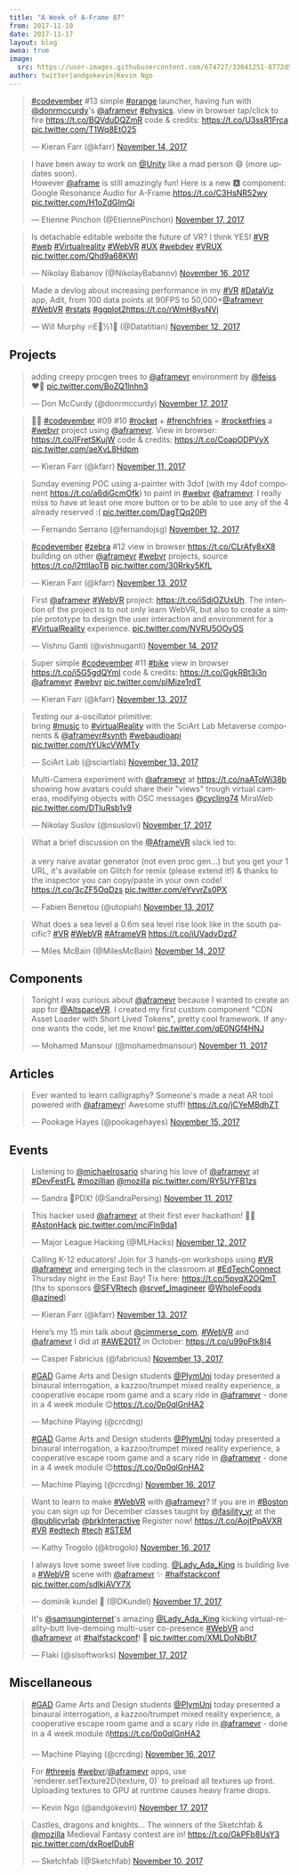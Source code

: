 ```yaml
---
title: "A Week of A-Frame 87"
from: 2017-11-10
date: 2017-11-17
layout: blog
awoa: true
image:
  src: https://user-images.githubusercontent.com/674727/33041251-8772d568-cdf2-11e7-9a0b-71f41a7e0a23.jpg
author: twitter|andgokevin|Kevin Ngo
---
```


<script async src="//platform.twitter.com/widgets.js" charset="utf-8"></script>

<div class="tweets tweets-feature">
<blockquote class="twitter-tweet"><p lang="en" dir="ltr"><a href="https://twitter.com/hashtag/codevember?src=hash&amp;ref_src=twsrc%5Etfw">#codevember</a> #13 simple <a href="https://twitter.com/hashtag/orange?src=hash&amp;ref_src=twsrc%5Etfw">#orange</a> launcher, having fun with <a href="https://twitter.com/donrmccurdy?ref_src=twsrc%5Etfw">@donrmccurdy</a>&#39;s <a href="https://twitter.com/aframevr?ref_src=twsrc%5Etfw">@aframevr</a> <a href="https://twitter.com/hashtag/physics?src=hash&amp;ref_src=twsrc%5Etfw">#physics</a>. view in browser tap/click to fire <a href="https://t.co/BQVduDQZmR">https://t.co/BQVduDQZmR</a> code &amp; credits: <a href="https://t.co/U3ssR1Frca">https://t.co/U3ssR1Frca</a> <a href="https://t.co/T1Wq8EtO25">pic.twitter.com/T1Wq8EtO25</a></p>&mdash; Kieran Farr (@kfarr) <a href="https://twitter.com/kfarr/status/930333161271173120?ref_src=twsrc%5Etfw">November 14, 2017</a></blockquote>


<blockquote class="twitter-tweet"><p lang="en" dir="ltr">I have been away to work on <a href="https://twitter.com/unity?ref_src=twsrc%5Etfw">@Unity</a> like a mad person 😄 (more updates soon). <br>However <a href="https://twitter.com/aframe?ref_src=twsrc%5Etfw">@aframe</a> is still amazingly fun! Here is a new 🅰️ component: Google Resonance Audio for A-Frame.<a href="https://t.co/C3HsNR52wy">https://t.co/C3HsNR52wy</a> <a href="https://t.co/H1oZdGImQi">pic.twitter.com/H1oZdGImQi</a></p>&mdash; Etienne Pinchon (@EtiennePinchon) <a href="https://twitter.com/EtiennePinchon/status/931614030917242882?ref_src=twsrc%5Etfw">November 17, 2017</a></blockquote>


<blockquote class="twitter-tweet"><p lang="en" dir="ltr">Is detachable editable website the future of VR? I think YES! <a href="https://twitter.com/hashtag/VR?src=hash&amp;ref_src=twsrc%5Etfw">#VR</a> <a href="https://twitter.com/hashtag/web?src=hash&amp;ref_src=twsrc%5Etfw">#web</a> <a href="https://twitter.com/hashtag/Virtualreality?src=hash&amp;ref_src=twsrc%5Etfw">#Virtualreality</a> <a href="https://twitter.com/hashtag/WebVR?src=hash&amp;ref_src=twsrc%5Etfw">#WebVR</a> <a href="https://twitter.com/hashtag/UX?src=hash&amp;ref_src=twsrc%5Etfw">#UX</a> <a href="https://twitter.com/hashtag/webdev?src=hash&amp;ref_src=twsrc%5Etfw">#webdev</a> <a href="https://twitter.com/hashtag/VRUX?src=hash&amp;ref_src=twsrc%5Etfw">#VRUX</a> <a href="https://t.co/Qhd9a68KWl">pic.twitter.com/Qhd9a68KWl</a></p>&mdash; Nikolay Babanov (@NikolayBabanov) <a href="https://twitter.com/NikolayBabanov/status/931201630112010241?ref_src=twsrc%5Etfw">November 16, 2017</a></blockquote>


<blockquote class="twitter-tweet"><p lang="en" dir="ltr">Made a devlog about increasing performance in my <a href="https://twitter.com/hashtag/VR?src=hash&amp;ref_src=twsrc%5Etfw">#VR</a> <a href="https://twitter.com/hashtag/DataViz?src=hash&amp;ref_src=twsrc%5Etfw">#DataViz</a> app, Adit, from 100 data points at 90FPS to 50,000+<a href="https://twitter.com/aframevr?ref_src=twsrc%5Etfw">@aframevr</a> <a href="https://twitter.com/hashtag/WebVR?src=hash&amp;ref_src=twsrc%5Etfw">#WebVR</a> <a href="https://twitter.com/hashtag/rstats?src=hash&amp;ref_src=twsrc%5Etfw">#rstats</a> <a href="https://twitter.com/hashtag/ggplot2?src=hash&amp;ref_src=twsrc%5Etfw">#ggplot2</a><a href="https://t.co/rWmH8ysNVj">https://t.co/rWmH8ysNVj</a></p>&mdash; Will Murphy 🔥E🌳½1⃣ (@Datatitian) <a href="https://twitter.com/Datatitian/status/929828427288514563?ref_src=twsrc%5Etfw">November 12, 2017</a></blockquote>


</div>

<!-- more -->

## Projects

<div class="tweets">
<blockquote class="twitter-tweet"><p lang="en" dir="ltr">adding creepy procgen trees to <a href="https://twitter.com/aframevr?ref_src=twsrc%5Etfw">@aframevr</a> environment by <a href="https://twitter.com/feiss?ref_src=twsrc%5Etfw">@feiss</a> <br>❤️🌳 <a href="https://t.co/BoZQ1lnhn3">pic.twitter.com/BoZQ1lnhn3</a></p>&mdash; Don McCurdy (@donrmccurdy) <a href="https://twitter.com/donrmccurdy/status/931576562360520704?ref_src=twsrc%5Etfw">November 17, 2017</a></blockquote>


<blockquote class="twitter-tweet"><p lang="en" dir="ltr">🚀🍟 <a href="https://twitter.com/hashtag/codevember?src=hash&amp;ref_src=twsrc%5Etfw">#codevember</a> #09 #10 <a href="https://twitter.com/hashtag/rocket?src=hash&amp;ref_src=twsrc%5Etfw">#rocket</a> + <a href="https://twitter.com/hashtag/frenchfries?src=hash&amp;ref_src=twsrc%5Etfw">#frenchfries</a> = <a href="https://twitter.com/hashtag/rocketfries?src=hash&amp;ref_src=twsrc%5Etfw">#rocketfries</a> a <a href="https://twitter.com/hashtag/webvr?src=hash&amp;ref_src=twsrc%5Etfw">#webvr</a> project using <a href="https://twitter.com/aframevr?ref_src=twsrc%5Etfw">@aframevr</a>. View in browser: <a href="https://t.co/IFretSKujW">https://t.co/IFretSKujW</a> code &amp; credits: <a href="https://t.co/CoapODPVyX">https://t.co/CoapODPVyX</a> <a href="https://t.co/aeXvL8Hdpm">pic.twitter.com/aeXvL8Hdpm</a></p>&mdash; Kieran Farr (@kfarr) <a href="https://twitter.com/kfarr/status/929244952336281600?ref_src=twsrc%5Etfw">November 11, 2017</a></blockquote>


<blockquote class="twitter-tweet"><p lang="en" dir="ltr">Sunday evening POC using a-painter with 3dof (with my 4dof component <a href="https://t.co/a6diGcmOfk">https://t.co/a6diGcmOfk</a>) to paint in <a href="https://twitter.com/hashtag/webvr?src=hash&amp;ref_src=twsrc%5Etfw">#webvr</a> <a href="https://twitter.com/aframevr?ref_src=twsrc%5Etfw">@aframevr</a>. I really miss to have at least one more button or to be able to use any of the 4 already reserved :( <a href="https://t.co/DagTQq20Pl">pic.twitter.com/DagTQq20Pl</a></p>&mdash; Fernando Serrano (@fernandojsg) <a href="https://twitter.com/fernandojsg/status/929822124180635650?ref_src=twsrc%5Etfw">November 12, 2017</a></blockquote>


<blockquote class="twitter-tweet"><p lang="en" dir="ltr"><a href="https://twitter.com/hashtag/codevember?src=hash&amp;ref_src=twsrc%5Etfw">#codevember</a> <a href="https://twitter.com/hashtag/zebra?src=hash&amp;ref_src=twsrc%5Etfw">#zebra</a> #12 view in browser <a href="https://t.co/CLrAfy8xX8">https://t.co/CLrAfy8xX8</a> building on other <a href="https://twitter.com/aframevr?ref_src=twsrc%5Etfw">@aframevr</a> <a href="https://twitter.com/hashtag/webvr?src=hash&amp;ref_src=twsrc%5Etfw">#webvr</a> projects, source <a href="https://t.co/l2ttlIaoTB">https://t.co/l2ttlIaoTB</a> <a href="https://t.co/30Rrky5KfL">pic.twitter.com/30Rrky5KfL</a></p>&mdash; Kieran Farr (@kfarr) <a href="https://twitter.com/kfarr/status/929998986802470914?ref_src=twsrc%5Etfw">November 13, 2017</a></blockquote>


<blockquote class="twitter-tweet"><p lang="en" dir="ltr">First <a href="https://twitter.com/aframevr?ref_src=twsrc%5Etfw">@aframevr</a> <a href="https://twitter.com/hashtag/WebVR?src=hash&amp;ref_src=twsrc%5Etfw">#WebVR</a> project: <a href="https://t.co/iSdjOZUxUh">https://t.co/iSdjOZUxUh</a>. The intention of the project is to not only learn WebVR, but also to create a simple prototype to design the user interaction and environment for a <a href="https://twitter.com/hashtag/VirtualReality?src=hash&amp;ref_src=twsrc%5Etfw">#VirtualReality</a> experience. <a href="https://t.co/NVRU5OOyOS">pic.twitter.com/NVRU5OOyOS</a></p>&mdash; Vishnu Ganti (@vishnuganti) <a href="https://twitter.com/vishnuganti/status/930555281381015552?ref_src=twsrc%5Etfw">November 14, 2017</a></blockquote>


<blockquote class="twitter-tweet"><p lang="en" dir="ltr">Super simple <a href="https://twitter.com/hashtag/codevember?src=hash&amp;ref_src=twsrc%5Etfw">#codevember</a> #11 <a href="https://twitter.com/hashtag/bike?src=hash&amp;ref_src=twsrc%5Etfw">#bike</a> view in browser <a href="https://t.co/i5G5gdQYml">https://t.co/i5G5gdQYml</a> code &amp; credits: <a href="https://t.co/GgkRBt3i3n">https://t.co/GgkRBt3i3n</a> <a href="https://twitter.com/aframevr?ref_src=twsrc%5Etfw">@aframevr</a> <a href="https://twitter.com/hashtag/webvr?src=hash&amp;ref_src=twsrc%5Etfw">#webvr</a> <a href="https://t.co/plMize1rdT">pic.twitter.com/plMize1rdT</a></p>&mdash; Kieran Farr (@kfarr) <a href="https://twitter.com/kfarr/status/929969600107659264?ref_src=twsrc%5Etfw">November 13, 2017</a></blockquote>


<blockquote class="twitter-tweet"><p lang="en" dir="ltr">Testing our a-oscillator primitive:<br>bring <a href="https://twitter.com/hashtag/music?src=hash&amp;ref_src=twsrc%5Etfw">#music</a> to <a href="https://twitter.com/hashtag/virtualReality?src=hash&amp;ref_src=twsrc%5Etfw">#virtualReality</a> with the SciArt Lab Metaverse components &amp; <a href="https://twitter.com/aframevr?ref_src=twsrc%5Etfw">@aframevr</a><a href="https://twitter.com/hashtag/synth?src=hash&amp;ref_src=twsrc%5Etfw">#synth</a> <a href="https://twitter.com/hashtag/webaudioapi?src=hash&amp;ref_src=twsrc%5Etfw">#webaudioapi</a> <a href="https://t.co/tYUkcVWMTy">pic.twitter.com/tYUkcVWMTy</a></p>&mdash; SciArt Lab (@sciartlab) <a href="https://twitter.com/sciartlab/status/929885400809771009?ref_src=twsrc%5Etfw">November 13, 2017</a></blockquote>


<blockquote class="twitter-tweet"><p lang="en" dir="ltr">Multi-Camera experiment with <a href="https://twitter.com/aframevr?ref_src=twsrc%5Etfw">@aframevr</a> at <a href="https://t.co/naAToWi38b">https://t.co/naAToWi38b</a> showing how avatars could share their &quot;views&quot; trough virtual cameras, modifying objects with OSC messages <a href="https://twitter.com/cycling74?ref_src=twsrc%5Etfw">@cycling74</a> MiraWeb <a href="https://t.co/DTluRsb1v9">pic.twitter.com/DTluRsb1v9</a></p>&mdash; Nikolay Suslov (@nsuslovi) <a href="https://twitter.com/nsuslovi/status/931324022918434816?ref_src=twsrc%5Etfw">November 17, 2017</a></blockquote>


<blockquote class="twitter-tweet"><p lang="en" dir="ltr">What a brief discussion on the <a href="https://twitter.com/aframevr?ref_src=twsrc%5Etfw">@AframeVR</a> slack led to: <br><br>a very naive avatar generator (not even proc gen...) but you get your 1 URL,  it&#39;s available on Glitch for remix (please extend it!) &amp; thanks to  the inspector you can copy/paste in your own code! <a href="https://t.co/3cZF5OqDzs">https://t.co/3cZF5OqDzs</a> <a href="https://t.co/eYvvrZs0PX">pic.twitter.com/eYvvrZs0PX</a></p>&mdash; Fabien Benetou (@utopiah) <a href="https://twitter.com/utopiah/status/930195268699590662?ref_src=twsrc%5Etfw">November 13, 2017</a></blockquote>


<blockquote class="twitter-tweet"><p lang="en" dir="ltr">What does a sea level a 0.6m sea level rise look like in the south pacific? <a href="https://twitter.com/hashtag/VR?src=hash&amp;ref_src=twsrc%5Etfw">#VR</a> <a href="https://twitter.com/hashtag/WebVR?src=hash&amp;ref_src=twsrc%5Etfw">#WebVR</a> <a href="https://twitter.com/hashtag/AframeVR?src=hash&amp;ref_src=twsrc%5Etfw">#AframeVR</a> <a href="https://t.co/iUVadvDzd7">https://t.co/iUVadvDzd7</a></p>&mdash; Miles McBain (@MilesMcBain) <a href="https://twitter.com/MilesMcBain/status/930265950519037952?ref_src=twsrc%5Etfw">November 14, 2017</a></blockquote>


</div>

## Components

<div class="tweets">
<blockquote class="twitter-tweet"><p lang="en" dir="ltr">Tonight I was curious about <a href="https://twitter.com/aframevr?ref_src=twsrc%5Etfw">@aframevr</a> because I wanted to create an app for <a href="https://twitter.com/AltspaceVR?ref_src=twsrc%5Etfw">@AltspaceVR</a>. I created my first custom component &quot;CDN Asset Loader with Short Lived Tokens&quot;, pretty cool framework. If anyone wants the code, let me know! <a href="https://t.co/qE0NGf4HNJ">pic.twitter.com/qE0NGf4HNJ</a></p>&mdash; Mohamed Mansour (@mohamedmansour) <a href="https://twitter.com/mohamedmansour/status/929219934785126400?ref_src=twsrc%5Etfw">November 11, 2017</a></blockquote>


</div>

## Articles

<div class="tweets">
<blockquote class="twitter-tweet"><p lang="en" dir="ltr">Ever wanted to learn calligraphy? Someone&#39;s made a neat AR tool powered with <a href="https://twitter.com/aframevr?ref_src=twsrc%5Etfw">@aframevr</a>! Awesome stuff! <a href="https://t.co/jCYeMBdhZT">https://t.co/jCYeMBdhZT</a></p>&mdash; Pookage Hayes (@pookagehayes) <a href="https://twitter.com/pookagehayes/status/930746988718587909?ref_src=twsrc%5Etfw">November 15, 2017</a></blockquote>


</div>

## Events

<div class="tweets">
<blockquote class="twitter-tweet"><p lang="en" dir="ltr">Listening to <a href="https://twitter.com/michaelrosario?ref_src=twsrc%5Etfw">@michaelrosario</a> sharing his love of <a href="https://twitter.com/aframevr?ref_src=twsrc%5Etfw">@aframevr</a> at <a href="https://twitter.com/hashtag/DevFestFL?src=hash&amp;ref_src=twsrc%5Etfw">#DevFestFL</a> <a href="https://twitter.com/hashtag/mozillian?src=hash&amp;ref_src=twsrc%5Etfw">#mozillian</a> <a href="https://twitter.com/mozilla?ref_src=twsrc%5Etfw">@mozilla</a> <a href="https://t.co/RY5UYFB1zs">pic.twitter.com/RY5UYFB1zs</a></p>&mdash; Sandra 🦊PDX! (@SandraPersing) <a href="https://twitter.com/SandraPersing/status/929473240749178880?ref_src=twsrc%5Etfw">November 11, 2017</a></blockquote>


<blockquote class="twitter-tweet"><p lang="en" dir="ltr">This hacker used <a href="https://twitter.com/aframevr?ref_src=twsrc%5Etfw">@aframevr</a> at their first ever hackathon! 👏👏 <a href="https://twitter.com/hashtag/AstonHack?src=hash&amp;ref_src=twsrc%5Etfw">#AstonHack</a> <a href="https://t.co/mciFln9da1">pic.twitter.com/mciFln9da1</a></p>&mdash; Major League Hacking (@MLHacks) <a href="https://twitter.com/MLHacks/status/929737586305888257?ref_src=twsrc%5Etfw">November 12, 2017</a></blockquote>


<blockquote class="twitter-tweet"><p lang="en" dir="ltr">Calling K-12 educators! Join for 3 hands-on workshops using <a href="https://twitter.com/hashtag/VR?src=hash&amp;ref_src=twsrc%5Etfw">#VR</a> <a href="https://twitter.com/aframevr?ref_src=twsrc%5Etfw">@aframevr</a> and emerging tech in the classroom at <a href="https://twitter.com/hashtag/EdTechConnect?src=hash&amp;ref_src=twsrc%5Etfw">#EdTechConnect</a> Thursday night in the East Bay! Tix here: <a href="https://t.co/5pvqX2OQmT">https://t.co/5pvqX2OQmT</a> (thx to sponsors <a href="https://twitter.com/SFVRtech?ref_src=twsrc%5Etfw">@SFVRtech</a> <a href="https://twitter.com/srvef_Imagineer?ref_src=twsrc%5Etfw">@srvef_Imagineer</a> <a href="https://twitter.com/WholeFoods?ref_src=twsrc%5Etfw">@WholeFoods</a> <a href="https://twitter.com/azined?ref_src=twsrc%5Etfw">@azined</a>)</p>&mdash; Kieran Farr (@kfarr) <a href="https://twitter.com/kfarr/status/929874098691252224?ref_src=twsrc%5Etfw">November 13, 2017</a></blockquote>


<blockquote class="twitter-tweet"><p lang="en" dir="ltr">Here’s my 15 min talk about <a href="https://twitter.com/cimmerse_com?ref_src=twsrc%5Etfw">@cimmerse_com</a>, <a href="https://twitter.com/hashtag/WebVR?src=hash&amp;ref_src=twsrc%5Etfw">#WebVR</a> and <a href="https://twitter.com/aframevr?ref_src=twsrc%5Etfw">@aframevr</a> I did at <a href="https://twitter.com/hashtag/AWE2017?src=hash&amp;ref_src=twsrc%5Etfw">#AWE2017</a> in October: <a href="https://t.co/u99pFtk8I4">https://t.co/u99pFtk8I4</a></p>&mdash; Casper Fabricius (@fabricius) <a href="https://twitter.com/fabricius/status/930164504469671936?ref_src=twsrc%5Etfw">November 13, 2017</a></blockquote>


<blockquote class="twitter-tweet"><p lang="en" dir="ltr"><a href="https://twitter.com/hashtag/GAD?src=hash&amp;ref_src=twsrc%5Etfw">#GAD</a> Game Arts and Design students <a href="https://twitter.com/PlymUni?ref_src=twsrc%5Etfw">@PlymUni</a> today presented a binaural interrogation, a kazzoo/trumpet mixed reality experience, a cooperative escape room game and a scary ride in <a href="https://twitter.com/aframevr?ref_src=twsrc%5Etfw">@aframevr</a> - done in a 4 week module 😌<a href="https://t.co/0p0qlGnHA2">https://t.co/0p0qlGnHA2</a></p>&mdash; Machine Playing (@crcdng) <a href="<blockquote class="twitter-tweet"><p lang="en" dir="ltr"><a href="https://twitter.com/hashtag/GAD?src=hash&amp;ref_src=twsrc%5Etfw">#GAD</a> Game Arts and Design students <a href="https://twitter.com/PlymUni?ref_src=twsrc%5Etfw">@PlymUni</a> today presented a binaural interrogation, a kazzoo/trumpet mixed reality experience, a cooperative escape room game and a scary ride in <a href="https://twitter.com/aframevr?ref_src=twsrc%5Etfw">@aframevr</a> - done in a 4 week module 😌<a href="https://t.co/0p0qlGnHA2">https://t.co/0p0qlGnHA2</a></p>&mdash; Machine Playing (@crcdng) <a href="https://twitter.com/crcdng/status/931214341579395073?ref_src=twsrc%5Etfw">November 16, 2017</a></blockquote>


<blockquote class="twitter-tweet"><p lang="en" dir="ltr">Want to learn to make <a href="https://twitter.com/hashtag/WebVR?src=hash&amp;ref_src=twsrc%5Etfw">#WebVR</a> with <a href="https://twitter.com/aframevr?ref_src=twsrc%5Etfw">@aframevr</a>? If you are in <a href="https://twitter.com/hashtag/Boston?src=hash&amp;ref_src=twsrc%5Etfw">#Boston</a> you can sign up for December classes taught by <a href="https://twitter.com/Fasility_VR?ref_src=twsrc%5Etfw">@fasility_vr</a> at the <a href="https://twitter.com/publicvrlab?ref_src=twsrc%5Etfw">@publicvrlab</a> <a href="https://twitter.com/brkInteractive?ref_src=twsrc%5Etfw">@brkInteractive</a> Register now! <a href="https://t.co/AojtPpAVXR">https://t.co/AojtPpAVXR</a> <a href="https://twitter.com/hashtag/VR?src=hash&amp;ref_src=twsrc%5Etfw">#VR</a> <a href="https://twitter.com/hashtag/edtech?src=hash&amp;ref_src=twsrc%5Etfw">#edtech</a> <a href="https://twitter.com/hashtag/tech?src=hash&amp;ref_src=twsrc%5Etfw">#tech</a> <a href="https://twitter.com/hashtag/STEM?src=hash&amp;ref_src=twsrc%5Etfw">#STEM</a></p>&mdash; Kathy Trogolo (@ktrogolo) <a href="https://twitter.com/ktrogolo/status/931227854783897600?ref_src=twsrc%5Etfw">November 16, 2017</a></blockquote>


<blockquote class="twitter-tweet"><p lang="en" dir="ltr">I always love some sweet live coding. <a href="https://twitter.com/Lady_Ada_King?ref_src=twsrc%5Etfw">@Lady_Ada_King</a> is building live a <a href="https://twitter.com/hashtag/WebVR?src=hash&amp;ref_src=twsrc%5Etfw">#WebVR</a> scene with <a href="https://twitter.com/aframevr?ref_src=twsrc%5Etfw">@aframevr</a> ✨ <a href="https://twitter.com/hashtag/halfstackconf?src=hash&amp;ref_src=twsrc%5Etfw">#halfstackconf</a> <a href="https://t.co/sdlkiAVY7X">pic.twitter.com/sdlkiAVY7X</a></p>&mdash; dominik kundel 🐼 (@DKundel) <a href="https://twitter.com/DKundel/status/931489037411635201?ref_src=twsrc%5Etfw">November 17, 2017</a></blockquote>


<blockquote class="twitter-tweet"><p lang="en" dir="ltr">It&#39;s <a href="https://twitter.com/samsunginternet?ref_src=twsrc%5Etfw">@samsunginternet</a>&#39;s amazing <a href="https://twitter.com/Lady_Ada_King?ref_src=twsrc%5Etfw">@Lady_Ada_King</a> kicking virtual-reality-butt live-demoing multi-user co-presence <a href="https://twitter.com/hashtag/WebVR?src=hash&amp;ref_src=twsrc%5Etfw">#WebVR</a> and <a href="https://twitter.com/aframevr?ref_src=twsrc%5Etfw">@aframevr</a> at <a href="https://twitter.com/hashtag/halfstackconf?src=hash&amp;ref_src=twsrc%5Etfw">#halfstackconf</a>! 🤩 <a href="https://t.co/XMLDoNbBt7">pic.twitter.com/XMLDoNbBt7</a></p>&mdash; Flaki (@slsoftworks) <a href="https://twitter.com/slsoftworks/status/931491614664642561?ref_src=twsrc%5Etfw">November 17, 2017</a></blockquote>


</div>

## Miscellaneous

<div class="tweets">

<blockquote class="twitter-tweet" data-lang="en"><p lang="en" dir="ltr"><a href="https://twitter.com/hashtag/GAD?src=hash&amp;ref_src=twsrc%5Etfw">#GAD</a> Game Arts and Design students <a href="https://twitter.com/PlymUni?ref_src=twsrc%5Etfw">@PlymUni</a> today presented a binaural interrogation, a kazzoo/trumpet mixed reality experience, a cooperative escape room game and a scary ride in <a href="https://twitter.com/aframevr?ref_src=twsrc%5Etfw">@aframevr</a> - done in a 4 week module ð<a href="https://t.co/0p0qlGnHA2">https://t.co/0p0qlGnHA2</a></p>&mdash; Machine Playing (@crcdng) <a href="https://twitter.com/crcdng/status/931214341579395073?ref_src=twsrc%5Etfw">November 16, 2017</a></blockquote>


<blockquote class="twitter-tweet"><p lang="en" dir="ltr">For <a href="https://twitter.com/hashtag/threejs?src=hash&amp;ref_src=twsrc%5Etfw">#threejs</a> <a href="https://twitter.com/hashtag/webvr?src=hash&amp;ref_src=twsrc%5Etfw">#webvr</a>/<a href="https://twitter.com/aframevr?ref_src=twsrc%5Etfw">@aframevr</a> apps, use `renderer.setTexture2D(texture, 0)` to preload all textures up front. Uploading textures to GPU at runtime causes heavy frame drops.</p>&mdash; Kevin Ngo (@andgokevin) <a href="https://twitter.com/andgokevin/status/931393450695581696?ref_src=twsrc%5Etfw">November 17, 2017</a></blockquote>


<blockquote class="twitter-tweet"><p lang="en" dir="ltr">Castles, dragons and knights... The winners of the Sketchfab &amp; <a href="https://twitter.com/mozilla?ref_src=twsrc%5Etfw">@mozilla</a> Medieval Fantasy contest are in! <a href="https://t.co/GkPFb8UsY3">https://t.co/GkPFb8UsY3</a> <a href="https://t.co/dxRoeIDubR">pic.twitter.com/dxRoeIDubR</a></p>&mdash; Sketchfab (@Sketchfab) <a href="https://twitter.com/Sketchfab/status/929011444280111106?ref_src=twsrc%5Etfw">November 10, 2017</a></blockquote>


</div>
